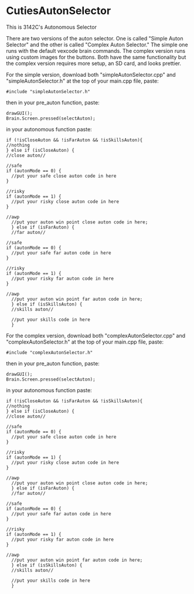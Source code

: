 # CutiesAutonSelector
This is 3142C's Autonomous Selector


There are two versions of the auton selector. One is called "Simple Auton Selector" and the other is called "Complex Auton Selector." The simple one runs with the default vexcode brain commands. The complex version runs using custom images for the buttons. Both have the same functionality but the complex version requires more setup, an SD card, and looks prettier.

For the simple version, download both "simpleAutonSelector.cpp" and "simpleAutonSelector.h"
  at the top of your main.cpp file, paste:
  
    #include "simpleAutonSelector.h"
  
  then in your pre_auton function, paste:
  
    drawGUI(); 
    Brain.Screen.pressed(selectAuton);

in your autonomous function paste: 
  
    if (!isCloseAuton && !isFarAuton && !isSkillsAuton){ 
    //nothing 
    } else if (isCloseAuton) { 
    //close auton//
    
    //safe
    if (autonMode == 0) {
      //put your safe close auton code in here
    }
    
    //risky
    if (autonMode == 1) {
      //put your risky close auton code in here
    }
  
    //awp
      //put your auton win point close auton code in here; 
      } else if (isFarAuton) { 
      //far auton//
    
    //safe
    if (autonMode == 0) {
      //put your safe far auton code in here
    }
    
    //risky
    if (autonMode == 1) {
      //put your risky far auton code in here
    }
  
    //awp
      //put your auton win point far auton code in here; 
      } else if (isSkillsAuton) { 
      //skills auton//

      //put your skills code in here
      }


For the complex version, download both "complexAutonSelector.cpp" and "complexAutonSelector.h"
  at the top of your main.cpp file, paste:
  
    #include "complexAutonSelector.h"
  
  then in your pre_auton function, paste:
  
    drawGUI(); 
    Brain.Screen.pressed(selectAuton);

in your autonomous function paste: 
  
    if (!isCloseAuton && !isFarAuton && !isSkillsAuton){ 
    //nothing 
    } else if (isCloseAuton) { 
    //close auton//
    
    //safe
    if (autonMode == 0) {
      //put your safe close auton code in here
    }
    
    //risky
    if (autonMode == 1) {
      //put your risky close auton code in here
    }
  
    //awp
      //put your auton win point close auton code in here; 
      } else if (isFarAuton) { 
      //far auton//
    
    //safe
    if (autonMode == 0) {
      //put your safe far auton code in here
    }
    
    //risky
    if (autonMode == 1) {
      //put your risky far auton code in here
    }
  
    //awp
      //put your auton win point far auton code in here; 
      } else if (isSkillsAuton) { 
      //skills auton//

      //put your skills code in here
      }





